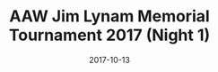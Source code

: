---
title: AAW Jim Lynam Memorial Tournament 2017 (Night 1)

location: Berwyn Eagles Club, Berwyn, IL
date: 2017-10-13
cagematch: https://www.cagematch.net/?id=1&nr=171049

photos:

videos:
---